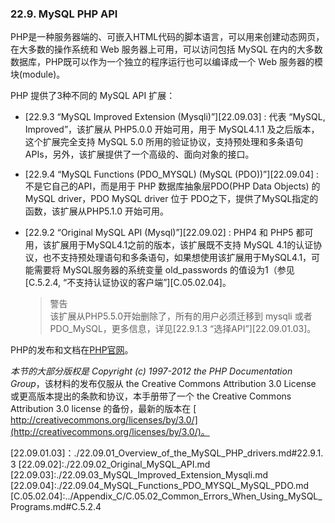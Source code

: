 ### 22.9. MySQL PHP API

PHP是一种服务器端的、可嵌入HTML代码的脚本语言，可以用来创建动态网页，在大多数的操作系统和 Web 服务器上可用，可以访问包括 MySQL 在内的大多数数据库，PHP既可以作为一个独立的程序运行也可以编译成一个 Web 服务器的模块(module)。

PHP 提供了3种不同的 MySQL API 扩展：

* [22.9.3 “MySQL Improved Extension (Mysqli)”][22.09.03] : 代表 “MySQL, Improved”，该扩展从 PHP5.0.0 开始可用，用于 MySQL4.1.1 及之后版本，这个扩展完全支持 MySQL 5.0 所用的验证协议，支持预处理和多条语句APIs，另外，该扩展提供了一个高级的、面向对象的接口。
* [22.9.4 “MySQL Functions (PDO_MYSQL) (MySQL (PDO))”][22.09.04] : 不是它自己的API，而是用于 PHP 数据库抽象层PDO(PHP Data Objects) 的 MySQL driver，PDO MySQL driver 位于 PDO之下，提供了MySQL指定的函数，该扩展从PHP5.1.0 开始可用。
* [22.9.2 “Original MySQL API (Mysql)”][22.09.02] : PHP4 和 PHP5 都可用，该扩展用于MySQL4.1之前的版本，该扩展既不支持 MySQL 4.1的认证协议，也不支持预处理语句和多条语句，如果想使用该扩展用于MySQL4.1，可能需要将 MySQL服务器的系统变量 old_passwords 的值设为1（参见 [C.5.2.4, “不支持认证协议的客户端”][C.05.02.04]。

	>警告    
	>该扩展从PHP5.5.0开始删除了，所有的用户必须迁移到 mysqli 或者 PDO_MySQL，更多信息，详见[22.9.1.3 “选择API”][22.09.01.03]。

PHP的发布和文档在[PHP官网](http://www.php.net/)。

*本节的大部分版权是 Copyright (c) 1997-2012 the PHP Documentation Group*，该材料的发布仅服从 the Creative Commons Attribution 3.0 License 或更高版本提出的条款和协议，本手册带了一个 the Creative Commons Attribution 3.0 license 的备份，最新的版本在 [ http://creativecommons.org/licenses/by/3.0/](http://creativecommons.org/licenses/by/3.0/)。


[22.09.01.03]：./22.09.01_Overview_of_the_MySQL_PHP_drivers.md#22.9.1.3
[22.09.02]:./22.09.02_Original_MySQL_API.md
[22.09.03]:./22.09.03_MySQL_Improved_Extension_Mysqli.md
[22.09.04]:./22.09.04_MySQL_Functions_PDO_MYSQL_MySQL_PDO.md
[C.05.02.04]:../Appendix_C/C.05.02_Common_Errors_When_Using_MySQL_Programs.md#C.5.2.4
